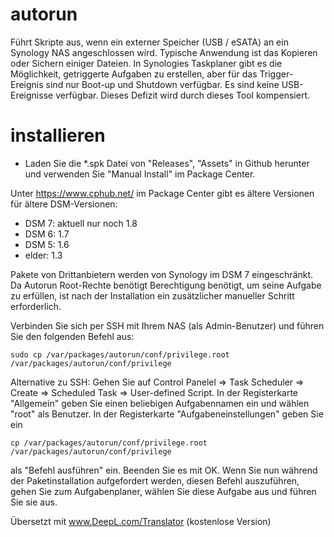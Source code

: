 # autorun
Führt Skripte aus, wenn ein externer Speicher (USB / eSATA) an ein Synology NAS angeschlossen wird. Typische Anwendung ist das Kopieren oder Sichern einiger Dateien. 
In Synologies Taskplaner gibt es die Möglichkeit, getriggerte Aufgaben zu erstellen, aber für das Trigger-Ereignis sind nur Boot-up und Shutdown verfügbar. Es sind keine USB-Ereignisse verfügbar. Dieses Defizit wird durch dieses Tool kompensiert.  

# installieren
* Laden Sie die *.spk Datei von "Releases", "Assets" in Github herunter und verwenden Sie "Manual Install" im Package Center.

Unter https://www.cphub.net/ im Package Center gibt es ältere Versionen für ältere DSM-Versionen:
* DSM 7: aktuell nur noch 1.8
* DSM 6: 1.7
* DSM 5: 1.6
* elder: 1.3

Pakete von Drittanbietern werden von Synology im DSM 7 eingeschränkt. Da Autorun Root-Rechte benötigt 
Berechtigung benötigt, um seine Aufgabe zu erfüllen, ist nach der Installation ein zusätzlicher manueller Schritt erforderlich.

Verbinden Sie sich per SSH mit Ihrem NAS (als Admin-Benutzer) und führen Sie den folgenden Befehl aus:

```shell
sudo cp /var/packages/autorun/conf/privilege.root /var/packages/autorun/conf/privilege
```
Alternative zu SSH: 
Gehen Sie auf Control Panelel => Task Scheduler => Create => Scheduled Task => User-defined Script. In der Registerkarte "Allgemein" geben Sie einen beliebigen Aufgabennamen ein und wählen "root" als Benutzer. In der Registerkarte "Aufgabeneinstellungen" geben Sie ein  
```shell
cp /var/packages/autorun/conf/privilege.root /var/packages/autorun/conf/privilege
```
als "Befehl ausführen" ein. Beenden Sie es mit OK. Wenn Sie nun während der Paketinstallation aufgefordert werden, diesen Befehl auszuführen, gehen Sie zum Aufgabenplaner, wählen Sie diese Aufgabe aus und führen Sie sie aus. 


Übersetzt mit www.DeepL.com/Translator (kostenlose Version)
